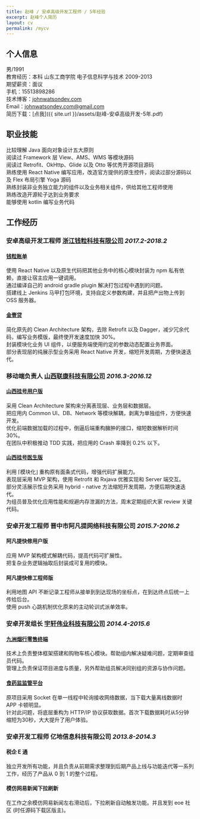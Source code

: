 ```yaml
---
title: 赵峰 / 安卓高级开发工程师 / 5年经验
excerpt: 赵峰个人简历
layout: cv
permalink: /mycv
---
```


## 个人信息

男/1991  
教育经历：本科 山东工商学院 电子信息科学与技术 2009-2013  
期望薪资：面议  
手机：15513898286  
技术博客：[johnwatsondev.com](http://johnwatsondev.com)  
Email：johnwatsondev.com@gmail.com  
简历下载：[点我]({{ site.url }}/assets/赵峰-安卓高级开发-5年.pdf)

## 职业技能

比较理解 Java 面向对象设计五大原则  
阅读过 Framework 层 View、AMS、WMS 等模块源码  
阅读过 Retrofit、OkHttp、Glide 以及 Otto 等优秀开源项目源码  
熟练使用 React Native 编写应用，改造官方提供的原生控件，阅读过部分源码以及 Flex 布局引擎 Yoga 源码  
熟练封装非业务独立能力的组件以及业务相关组件，供给其他工程师使用  
熟练改造开源轮子达到业务要求  
能够使用 kotlin 编写业务代码

## 工作经历

### 安卓高级开发工程师 [浙江钱粒科技有限公司](https://www.fqgj.net/) *2017.2-2018.2*

#### [钱粒账单](http://sj.qq.com/myapp/detail.htm?apkName=com.qianlizhangdan.app)
使用 React Native 以及原生代码把其他业务中的核心模块封装为 npm 私有依赖，直接让宿主应用一键调用。  
通过编译自己的 android gradle plugin 解决打包过程中遇到的问题。  
搭建线上 Jenkins 马甲打包环境，支持自定义参数构建，并且把产出物上传到 OSS 服务器。

#### [金壹贷](http://sj.qq.com/myapp/detail.htm?apkName=com.qiantu.youqian)
简化原先的 Clean Architecture 架构，去除 Retrofit 以及 Dagger，减少冗余代码，编写业务模版，最终使开发速度加快 30%。  
封装模块化业务 UI 组件，以便服务端使用约定的参数动态配置业务界面。  
部分表现层的纯展示型业务采用 React Native 开发，缩短开发周期，方便快速迭代。

### 移动端负责人 [山西联康科技有限公司](http://www.sx-uh.com/) *2016.3-2016.12*

#### [山西挂号用户版](http://sj.qq.com/myapp/detail.htm?apkName=com.uh.rdsp)
采用 Clean Architecture 架构来分离表现层、业务层和数据层。  
把应用内 Common UI、DB、Network 等模块解耦，剥离为单独组件，方便快速开发。  
优化前端数据加载的过程中，倒逼后端重构臃肿的接口，缩短数据解析时间 30%。  
在团队中积极推动 TDD 实践，把应用的 Crash 率降到 0.2% 以下。

#### [山西挂号医生版](http://sj.qq.com/myapp/detail.htm?apkName=com.uh.hospital)
利用 ⌈模块化⌋ 重构原有面条式代码，增强代码扩展能力。  
表现层采用 MVP 架构，使用 Retrofit 和 Rxjava 优雅实现和 Server 端交互。  
部分灵活展示性业务采用 hybrid - native 方法缩短开发周期，方便后期快速迭代。  
为组员普及优化应用性能和规避内存泄漏的方法，周末定期组织大家 review 关键代码。

### 安卓开发工程师 晋中市阿凡提网络科技有限公司 *2015.7-2016.2*

#### 阿凡提快修用户版
应用 MVP 架构模式解耦代码，提高代码可扩展性。  
把复杂业务逻辑抽取后封装成可复用的模块。

#### 阿凡提快修工程师版
利用地图 API 不断记录工程师从接单到到达现场的坐标点，在到达终点后统一上传给后台。  
使用 push 心跳机制优化原来的主动轮训式派单效率。

### 安卓开发组长 [宇轩伟业科技有限公司](http://www.yuxuanweiye.com/) *2014.4-2015.6*

#### [九洲烟行零售终端](http://www.yuxuanweiye.com/product/show-120.aspx)
技术上负责整体框架搭建和购物车核心模块。帮助组内解决疑难问题，定期审查组员代码。  
管理上负责保证项目进度与质量，另外帮助组员解决同别组的资源与协作问题。

#### [食药监监管平台](http://www.yuxuanweiye.com/product/show-107.aspx)
原项目采用 Socket 在单一线程中轮询接收网络数据，当下载大量离线数据时 APP 卡顿明显。  
针对此问题，将底层重构为 HTTP/IP 协议获取数据。首次下载数据耗时从5分钟缩短为30秒，大大提升了用户体验。

### 安卓开发工程师 亿地信息科技有限公司 *2013.8-2014.3*

#### 税企 E 通
独立开发所有功能，并且负责从前期需求整理到后期产品上线与功能迭代等一系列工作，经历了产品从 0 到 1 的整个过程。

#### 模仿网易新闻下拉刷新
在工作之余模仿网易新闻左右滑动后，下拉刷新自动触发功能。并且发到 eoe 社区 (时任源码下载区版主)。
